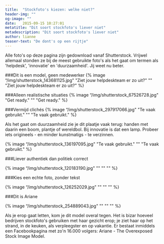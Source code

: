 ```yaml
---
title:  "Stockfoto's kiezen: welke niet?"
header-img: ""
og-image: ""
date:   2015-09-15 10:27:01
metatitle: "Dit soort stockfoto's liever niet"
metadescription: "Dit soort stockfoto's liever niet"
author: lianne
teaser-text: "De dont's op een rijtje"
---
```

Alle foto's op deze pagina zijn gedownload vanaf Shutterstock. Vrijwel allemaal stonden ze bij de meest gebruikte foto's als het gaat om termen als 'helpdesk', 'innovatie' en 'duurzaamheid'. Jij weet nu beter.

###Dit is een model, geen medewerker
{% image “/img/shutterstock_143681125.jpg" "Ziet jouw helpdeskteam er zo uit?" "" "Ziet jouw helpdeskteam er zo uit?" %}

###Alleen realistische situaties
{% image “/img/shutterstock_67526728.jpg" "Get ready." "" "Get ready." %}

###Vermijd clichés
{% image “/img/shutterstock_297917066.jpg" "Te vaak gebruikt." "" "Te vaak gebruikt." %}

Als het gaat om duurzaamheid zie je dit plaatje vaak terug: handen met daarin een boom, plantje of wereldbol. Bij innovatie is dat een lamp. Probeer iets origineels - en minder kunstmatigs - te verzinnen.

{% image “/img/shutterstock_136197095.jpg" "Te vaak gebruikt." "" "Te vaak gebruikt." %}

###Liever authentiek dan politiek correct

{% image “/img/shutterstock_120183190.jpg" "" "" "" %}

###Kies een echte foto, zonder tekst

{% image “/img/shutterstock_126252029.jpg" "" "" "" %}

###Dit is Ariane

{% image “/img/shutterstock_254889043.jpg" "" "" "" %}

Als je erop gaat letten, kom je dit model overal tegen. Het is bizar hoeveel bedrijven stockfoto's gebruiken met haar gezicht erop; je ziet haar op het strand, in de keuken, als verpleegster en op vakantie. Er bestaat inmiddels een Facebookpagina met zo'n 16.000 volgers: Ariane - The Overexposed Stock Image Model.


